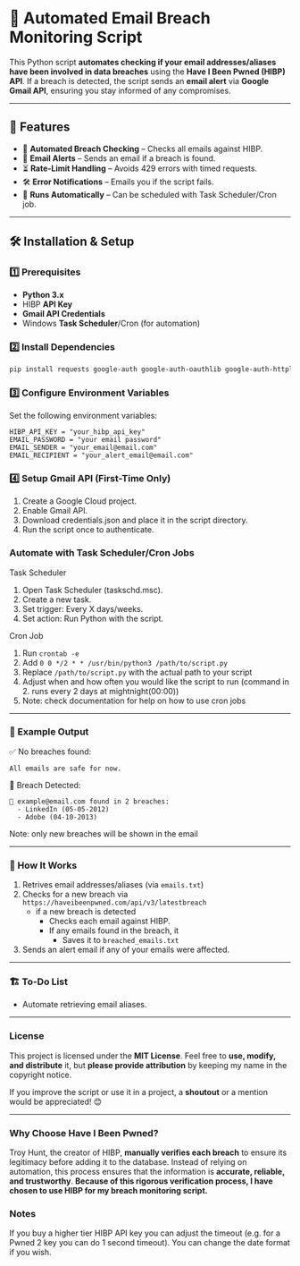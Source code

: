 # 🔐 Automated Email Breach Monitoring Script

This Python script **automates checking if your email addresses/aliases have been involved in data breaches** using the **Have I Been Pwned (HIBP) API**. If a breach is detected, the script sends an **email alert** via **Google Gmail API**, ensuring you stay informed of any compromises.

---

## 🚀 Features
- 📡 **Automated Breach Checking** – Checks all emails against HIBP.
- 📧 **Email Alerts** – Sends an email if a breach is found.
- ⏳ **Rate-Limit Handling** – Avoids 429 errors with timed requests.
- 🛠 **Error Notifications** – Emails you if the script fails.
- 🔁 **Runs Automatically** – Can be scheduled with Task Scheduler/Cron job.

---

## 🛠 Installation & Setup

### 1️⃣ Prerequisites
- **Python 3.x**
- HIBP **API Key**
- **Gmail API Credentials**
- Windows **Task Scheduler**/Cron (for automation)

### 2️⃣ Install Dependencies
```bash
pip install requests google-auth google-auth-oauthlib google-auth-httplib2 google-api-python-client
```

### 3️⃣ Configure Environment Variables
Set the following environment variables:
```
HIBP_API_KEY = "your_hibp_api_key"
EMAIL_PASSWORD = "your email password"
EMAIL_SENDER = "your_email@email.com"
EMAIL_RECIPIENT = "your_alert_email@email.com"
```

### 4️⃣ Setup Gmail API (First-Time Only)
1. Create a Google Cloud project.
2. Enable Gmail API.
3. Download credentials.json and place it in the script directory.
4. Run the script once to authenticate.

### **Automate with Task Scheduler/Cron Jobs**
Task Scheduler
1. Open Task Scheduler (taskschd.msc).
2. Create a new task.
3. Set trigger: Every X days/weeks.
4. Set action: Run Python with the script.

Cron Job
1. Run ```crontab -e```
2. Add ```0 0 */2 * * /usr/bin/python3 /path/to/script.py```
3. Replace ```/path/to/script.py``` with the actual path to your script
4. Adjust when and how often you would like the script to run (command in 2. runs every 2 days at mightnight(00:00))
5. Note: check documentation for help on how to use cron jobs
---

### 📜 Example Output
✅ No breaches found:
```
All emails are safe for now.
```

🚨 Breach Detected:
```
🚨 example@email.com found in 2 breaches:
  - LinkedIn (05-05-2012)
  - Adobe (04-10-2013)
```
Note: only new breaches will be shown in the email

---
### 📌 How It Works
1. Retrives email addresses/aliases (via ```emails.txt```)
2. Checks for a new breach via ```https://haveibeenpwned.com/api/v3/latestbreach```
   - if a new breach is detected
     - Checks each email against HIBP.
     - If any emails found in the breach, it
       - Saves it to ```breached_emails.txt```
3. Sends an alert email if any of your emails were affected.

---

### 🏗 To-Do List
- Automate retrieving email aliases.

---
### License
This project is licensed under the **MIT License**. Feel free to **use, modify, and distribute** it, but **please provide attribution** by keeping my name in the copyright notice.

If you improve the script or use it in a project, a **shoutout** or a mention would be appreciated! 😊

---

### Why Choose Have I Been Pwned?
Troy Hunt, the creator of HIBP, **manually verifies each breach** to ensure its legitimacy before adding it to the database. Instead of relying on automation, this process ensures that the information is **accurate, reliable, and trustworthy**. **Because of this rigorous verification process, I have chosen to use HIBP for my breach monitoring script.**

### Notes
If you buy a higher tier HIBP API key you can adjust the timeout (e.g. for a Pwned 2 key you can do 1 second timeout). You can change the date format if you wish.
